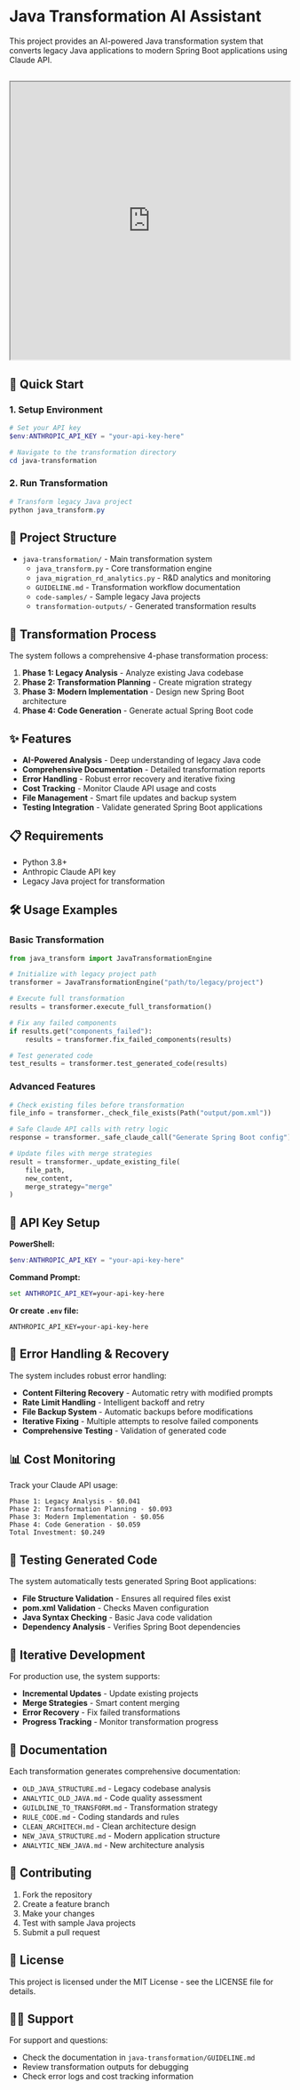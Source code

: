 # Java Transformation AI Assistant

This project provides an AI-powered Java transformation system that converts legacy Java applications to modern Spring Boot applications using Claude API.

## <iframe src="https://www.canva.com/design/DAGvEhuRSOw/zY3r_FQYtsCLPLQaUaW0fg/view?utm_content=DAGvEhuRSOw&utm_campaign=designshare&utm_medium=link2&utm_source=uniquelinks&utlId=h517c4cbccb" width="100%" height="500"></iframe>

## 🚀 Quick Start

### 1. Setup Environment
```powershell
# Set your API key
$env:ANTHROPIC_API_KEY = "your-api-key-here"

# Navigate to the transformation directory
cd java-transformation
```

### 2. Run Transformation
```powershell
# Transform legacy Java project
python java_transform.py
```

## 📁 Project Structure

- `java-transformation/` - Main transformation system
  - `java_transform.py` - Core transformation engine
  - `java_migration_rd_analytics.py` - R&D analytics and monitoring
  - `GUIDELINE.md` - Transformation workflow documentation
  - `code-samples/` - Sample legacy Java projects
  - `transformation-outputs/` - Generated transformation results

## 🔄 Transformation Process

The system follows a comprehensive 4-phase transformation process:

1. **Phase 1: Legacy Analysis** - Analyze existing Java codebase
2. **Phase 2: Transformation Planning** - Create migration strategy
3. **Phase 3: Modern Implementation** - Design new Spring Boot architecture
4. **Phase 4: Code Generation** - Generate actual Spring Boot code

## ✨ Features

- **AI-Powered Analysis** - Deep understanding of legacy Java code
- **Comprehensive Documentation** - Detailed transformation reports
- **Error Handling** - Robust error recovery and iterative fixing
- **Cost Tracking** - Monitor Claude API usage and costs
- **File Management** - Smart file updates and backup system
- **Testing Integration** - Validate generated Spring Boot applications

## 📋 Requirements

- Python 3.8+
- Anthropic Claude API key
- Legacy Java project for transformation

## 🛠️ Usage Examples

### Basic Transformation
```python
from java_transform import JavaTransformationEngine

# Initialize with legacy project path
transformer = JavaTransformationEngine("path/to/legacy/project")

# Execute full transformation
results = transformer.execute_full_transformation()

# Fix any failed components
if results.get("components_failed"):
    results = transformer.fix_failed_components(results)

# Test generated code
test_results = transformer.test_generated_code(results)
```

### Advanced Features
```python
# Check existing files before transformation
file_info = transformer._check_file_exists(Path("output/pom.xml"))

# Safe Claude API calls with retry logic
response = transformer._safe_claude_call("Generate Spring Boot config")

# Update files with merge strategies
result = transformer._update_existing_file(
    file_path, 
    new_content, 
    merge_strategy="merge"
)
```

## 🎯 API Key Setup

**PowerShell:**
```powershell
$env:ANTHROPIC_API_KEY = "your-api-key-here"
```

**Command Prompt:**
```cmd
set ANTHROPIC_API_KEY=your-api-key-here
```

**Or create `.env` file:**
```
ANTHROPIC_API_KEY=your-api-key-here
```

## 🔧 Error Handling & Recovery

The system includes robust error handling:

- **Content Filtering Recovery** - Automatic retry with modified prompts
- **Rate Limit Handling** - Intelligent backoff and retry
- **File Backup System** - Automatic backups before modifications
- **Iterative Fixing** - Multiple attempts to resolve failed components
- **Comprehensive Testing** - Validation of generated code

## 📊 Cost Monitoring

Track your Claude API usage:

```
Phase 1: Legacy Analysis - $0.041
Phase 2: Transformation Planning - $0.093  
Phase 3: Modern Implementation - $0.056
Phase 4: Code Generation - $0.059
Total Investment: $0.249
```

## 🧪 Testing Generated Code

The system automatically tests generated Spring Boot applications:

- **File Structure Validation** - Ensures all required files exist
- **pom.xml Validation** - Checks Maven configuration
- **Java Syntax Checking** - Basic Java code validation
- **Dependency Analysis** - Verifies Spring Boot dependencies

## 🔄 Iterative Development

For production use, the system supports:

- **Incremental Updates** - Update existing projects
- **Merge Strategies** - Smart content merging
- **Error Recovery** - Fix failed transformations
- **Progress Tracking** - Monitor transformation progress

## 📝 Documentation

Each transformation generates comprehensive documentation:

- `OLD_JAVA_STRUCTURE.md` - Legacy codebase analysis
- `ANALYTIC_OLD_JAVA.md` - Code quality assessment
- `GUILDLINE_TO_TRANSFORM.md` - Transformation strategy
- `RULE_CODE.md` - Coding standards and rules
- `CLEAN_ARCHITECH.md` - Clean architecture design
- `NEW_JAVA_STRUCTURE.md` - Modern application structure
- `ANALYTIC_NEW_JAVA.md` - New architecture analysis

## 🤝 Contributing

1. Fork the repository
2. Create a feature branch
3. Make your changes
4. Test with sample Java projects
5. Submit a pull request

## 📄 License

This project is licensed under the MIT License - see the LICENSE file for details.

## 🙋‍♂️ Support

For support and questions:
- Check the documentation in `java-transformation/GUIDELINE.md`
- Review transformation outputs for debugging
- Check error logs and cost tracking information
